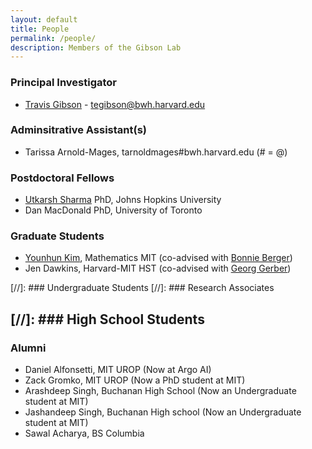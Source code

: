 ```yaml
---
layout: default
title: People
permalink: /people/
description: Members of the Gibson Lab
---
```


### Principal Investigator
- [Travis Gibson](/travisgibson/) - <a href="mailto:tegibson@bwh.harvard.edu" style="display: inline-block"><i class="fa fa-envelope-o"></i> tegibson@bwh.harvard.edu</a>


### Adminsitrative Assistant(s)
- Tarissa Arnold-Mages, tarnoldmages#bwh.harvard.edu (# = @)

### Postdoctoral Fellows
- [Utkarsh Sharma](https://u-sharma.github.io/) PhD, Johns Hopkins University
- Dan MacDonald PhD, University of Toronto

### Graduate Students
- [Younhun Kim](http://www-math.mit.edu/~younhun/), Mathematics MIT (co-advised with [Bonnie Berger](https://people.csail.mit.edu/bab/))
- Jen Dawkins, Harvard-MIT HST (co-advised with [Georg Gerber](https://gerber.bwh.harvard.edu/))

[//]: ### Undergraduate Students
[//]: ### Research Associates


[//]: ### High School Students
---

### Alumni
- Daniel Alfonsetti,  MIT UROP (Now at Argo AI)
- Zack Gromko, MIT UROP (Now a PhD student at MIT)
- Arashdeep Singh, Buchanan High School (Now an Undergraduate student at MIT)
- Jashandeep Singh, Buchanan High school (Now an Undergraduate student at MIT)
- Sawal Acharya, BS Columbia
